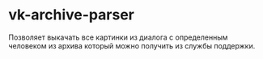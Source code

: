 # vk-archive-parser
Позволяет выкачать все картинки из диалога с определенным человеком из архива который можно получить из службы поддержки.
